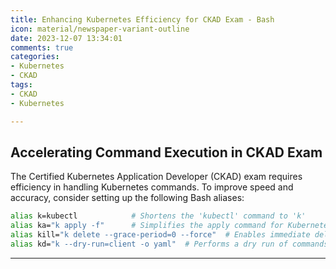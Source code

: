 ```yaml
---
title: Enhancing Kubernetes Efficiency for CKAD Exam - Bash 
icon: material/newspaper-variant-outline
date: 2023-12-07 13:34:01
comments: true
categories:
- Kubernetes
- CKAD
tags:
- CKAD
- Kubernetes

---
```


## Accelerating Command Execution in CKAD Exam

The Certified Kubernetes Application Developer (CKAD) exam requires efficiency in handling Kubernetes commands. To improve speed and accuracy, consider setting up the following Bash aliases:


```bash
alias k=kubectl            # Shortens the 'kubectl' command to 'k'
alias ka="k apply -f"      # Simplifies the apply command for Kubernetes files
alias kill="k delete --grace-period=0 --force"  # Enables immediate deletion of resources without waiting
alias kd="k --dry-run=client -o yaml"  # Performs a dry run of commands, showing the outcome without actual execution
```

---

